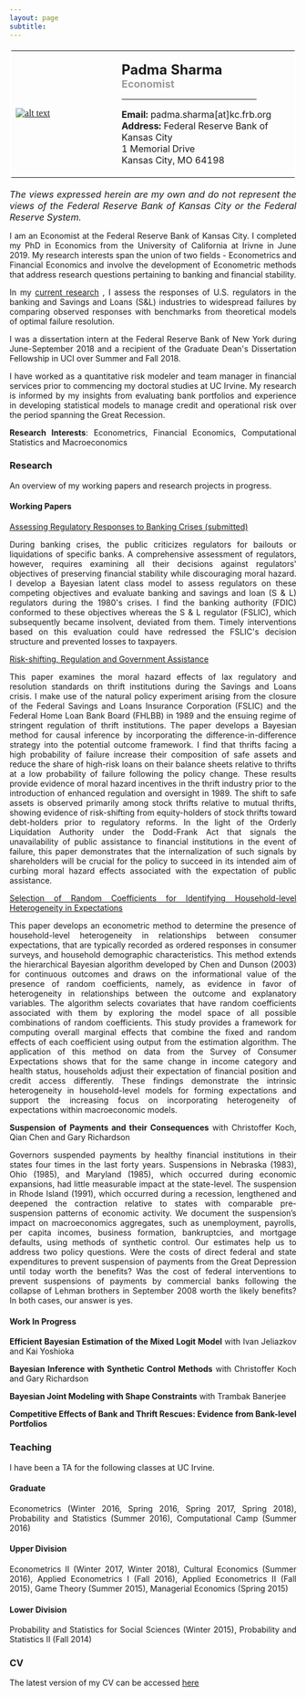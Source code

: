 ```yaml
--- 
layout: page
subtitle: 
---
```

<style>
body {
text-align: justify}
</style>
<table bordercolor="#ffffff">
<tbody>
<tr>
<td style="width:350px;height:200px">
<font color="#0b5394" face="georgia, serif"><a href="IMGLINKTARGET"><img alt="alt text" height="HEIGHTpx" 
src="http://padmasharma.github.io/img/profilePhoto3.jpg" width="WIDTHpx"></a>&nbsp;</font></td>
<td align="left" style="width:400px;height:200px">
   <p><font size="5"><b>Padma Sharma</b></font><br>
      <font color="#9b9999" size="4"><b>Economist</b></font><br>
   <hr width = "80%" margin-left:0 align="left" border="1px" color = "918f8f"></p>
<p><font size="3"><b>Email:</b> padma.sharma[at]kc.frb.org</font><br>
<font size="3"><b>Address:</b> 
Federal Reserve Bank of Kansas City<br>1 Memorial Drive<br>
Kansas City, MO 64198</font></p>
</td>
</tr>
</tbody>
</table>

<p><font size="3"><i>The views expressed herein are my own and do not represent the views of the Federal Reserve Bank of Kansas City or the Federal Reserve System.</i></font></p>
   
I am an Economist at the Federal Reserve Bank of Kansas City. I completed my PhD in Economics from the University of California at Irivne in June 2019. My research interests span the union of two fields - Econometrics and Financial Economics and involve the development of Econometric methods that address research questions pertaining to banking and financial stability. 

In my <a href="https://drive.google.com/open?id=1nxJe7RI9TxIAs7UxJjmDuNqgMk2Pto1u" target="_blank">current research</a> , I assess the responses of U.S. regulators in the banking and Savings and Loans (S&L) industries to widespread failures by comparing observed responses with benchmarks from theoretical models of optimal failure resolution.      

I was a dissertation intern at the Federal Reserve Bank of New York during June-September 2018 and a recipient of the Graduate Dean's Dissertation Fellowship in UCI over Summer and Fall 2018. 

I have worked as a quantitative risk modeler and team manager in financial services prior to commencing my doctoral studies at UC Irvine. My research is informed by my insights from evaluating bank portfolios and experience in developing statistical models to manage credit and operational risk over the period spanning the Great Recession.

__Research Interests__: Econometrics, Financial Economics, Computational Statistics and Macroeconomics

### Research 

An overview of my working papers and research projects in progress. 

#### Working Papers

<a href="https://drive.google.com/open?id=1nxJe7RI9TxIAs7UxJjmDuNqgMk2Pto1u" target="_blank">Assessing Regulatory Responses to Banking Crises (submitted) </a>

During banking crises, the public criticizes regulators for bailouts or liquidations of specific banks. A comprehensive assessment of regulators, however, requires examining all their decisions against regulators' objectives of preserving financial stability while discouraging moral hazard. I develop a Bayesian latent class model to assess regulators on these competing objectives and evaluate banking and savings and loan (S & L) regulators during the 1980's crises. I find the banking authority (FDIC) conformed to these objectives whereas the S & L regulator (FSLIC), which subsequently became insolvent, deviated from them. Timely interventions based on this evaluation could have redressed the FSLIC's decision structure and prevented losses to taxpayers.

<a href="https://drive.google.com/file/d/1O7xGlZXdaysFSBUsP4f9XppBccAl3eGH/view?usp=sharing" target="_blank">Risk-shifting, Regulation and Government Assistance </a>

This paper examines the moral hazard effects of lax regulatory and resolution standards on thrift institutions during the Savings and Loans crisis. I make use of the natural policy experiment arising from the closure of the Federal Savings and Loans Insurance Corporation (FSLIC) and the Federal Home Loan Bank Board (FHLBB) in 1989 and the ensuing regime of stringent regulation of thrift institutions. The paper develops a Bayesian method for causal inference by incorporating the difference-in-difference strategy into the potential outcome framework. I find that thrifts facing a high probability of failure increase their composition of safe assets and reduce the share of high-risk loans on their balance sheets relative to thrifts at a low probability of failure following the policy change. These results provide evidence of moral hazard incentives in the thrift industry prior to the introduction of enhanced regulation and oversight in 1989. The shift to safe assets is observed primarily among stock thrifts relative to mutual thrifts, showing evidence of risk-shifting from equity-holders of stock thrifts toward debt-holders prior to regulatory reforms.  In the light of the Orderly Liquidation Authority under the Dodd-Frank Act that signals the unavailability of public assistance to financial institutions in the event of failure, this paper demonstrates that the internalization of such signals by shareholders will be crucial for the policy to succeed in its intended aim of curbing moral hazard effects associated with the expectation of public assistance.

<a href="https://drive.google.com/file/d/1rAp5qrxvzuac7s5u-TBcy7wo4wYND-7K/view?usp=sharing" target="_blank">Selection of Random Coefficients for Identifying Household-level Heterogeneity in Expectations </a>

This paper develops an econometric method to determine the presence of household-level heterogeneity in relationships between consumer expectations, that are typically recorded as ordered responses in consumer surveys, and household demographic characteristics. This method extends the hierarchical Bayesian algorithm developed by Chen and Dunson (2003) for continuous outcomes and draws on the informational value of the presence of random coefficients, namely, as evidence in favor of heterogeneity in relationships between the outcome and explanatory variables. The algorithm selects covariates that have random coefficients associated with them by exploring the model space of all possible combinations of random coefficients. This study provides a framework for computing overall marginal effects that combine the fixed and random effects of each coefficient using output from the estimation algorithm. The application of this method on data from the Survey of Consumer Expectations shows that for the same change in income category and health status, households adjust their expectation of financial position and credit access differently. These findings demonstrate the intrinsic heterogeneity in household-level models for forming expectations and support the increasing focus on incorporating heterogeneity of expectations within macroeconomic models.  


**Suspension of Payments and their Consequences** with Christoffer Koch, Qian Chen and Gary Richardson

Governors suspended payments by healthy financial institutions in their states four times in the last forty years. Suspensions in Nebraska (1983), Ohio (1985), and Maryland (1985), which occurred during economic expansions, had little measurable impact at the state-level. The suspension in Rhode Island (1991), which occurred during a recession, lengthened and deepened the contraction relative to states with comparable pre-suspension patterns of economic activity. We document the suspension’s impact on macroeconomics aggregates, such as unemployment, payrolls, per capita incomes, business formation, bankruptcies, and mortgage defaults, using methods of synthetic control. Our estimates help us to address two policy questions. Were the costs of direct federal and state expenditures to prevent suspension of payments from the Great Depression until today worth the benefits? Was the cost of federal interventions to prevent suspensions of payments by commercial banks following the collapse of Lehman brothers in September 2008 worth the likely benefits? In both cases, our answer is yes.


#### Work In Progress

**Efficient Bayesian Estimation of the Mixed Logit Model** with Ivan Jeliazkov and Kai Yoshioka

**Bayesian Inference with Synthetic Control Methods** with Christoffer Koch and Gary Richardson

**Bayesian Joint Modeling with Shape Constraints** with Trambak Banerjee

**Competitive Effects of Bank and Thrift Rescues: Evidence from Bank-level Portfolios**

### Teaching
I have been a TA for the following classes at UC Irvine.

#### Graduate
Econometrics (Winter 2016, Spring 2016, Spring 2017, Spring 2018), Probability and Statistics (Summer 2016), Computational Camp (Summer 2016)

#### Upper Division
Econometrics II (Winter 2017, Winter 2018), Cultural Economics (Summer 2016), Applied Econometrics I (Fall 2016), Applied Econometrics II (Fall 2015), Game Theory (Summer 2015), Managerial Economics (Spring 2015)

#### Lower Division
Probability and Statistics for Social Sciences (Winter 2015), Probability and Statistics II (Fall 2014)

### CV
The latest version of my CV can be accessed <a href="https://drive.google.com/open?id=1aGYIOJTrBeIqL8NfK3GOPCAvdHtbn0-w" target="_blank">here</a>


